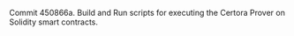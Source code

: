 Commit 450866a.                    Build and Run scripts for executing the Certora Prover on Solidity smart contracts.